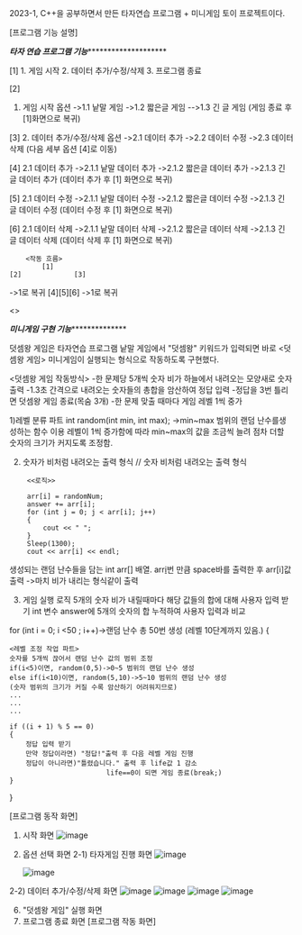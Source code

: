2023-1, C++을 공부하면서 만든 타자연습 프로그램 + 미니게임 토이 프로젝트이다.

[프로그램 기능 설명]

*************************************타자 연습 프로그램 기능*********************************************************

<main 함수>
[1]
1. 게임 시작
2. 데이터 추가/수정/삭제
3. 프로그램 종료

[2]
1. 게임 시작 옵션
->1.1 낱말 게임
->1.2 짧은글 게임
-->1.3 긴 글 게임
(게임 종료 후 [1]화면으로 복귀)

[3]
2. 데이터 추가/수정/삭제 옵션
->2.1 데이터 추가
->2.2 데이터 수정
->2.3 데이터 삭제
(다음 세부 옵션 [4]로 이동)

[4]
2.1 데이터 추가
->2.1.1 낱말 데이터 추가
->2.1.2 짧은글 데이터 추가
->2.1.3 긴 글 데이터 추가
(데이터 추가 후 [1] 화면으로 복귀)

[5]
2.1 데이터 수정
->2.1.1 낱말 데이터 수정
->2.1.2 짧은글 데이터 수정
->2.1.3 긴 글 데이터 수정
(데이터 수정 후 [1] 화면으로 복귀)

[6]
2.1 데이터 삭제
->2.1.1 낱말 데이터 삭제
->2.1.2 짧은글 데이터 삭제
->2.1.3 긴 글 데이터 삭제
(데이터 삭제 후 [1] 화면으로 복귀)


		<작동 흐름>
			[1]
	[2]				[3]
->1로 복귀	     [4][5][6]
				->1로 복귀
		
	


<>



*******************************미니게임 구현 기능*********************************************

덧셈왕 게임은 타자연습 프로그램 낱말 게임에서 "덧셈왕" 키워드가 입력되면 
바로 <덧셈왕 게임> 미니게임이 실행되는 형식으로 작동하도록 구현했다.


<덧셈왕 게임 작동방식>
-한 문제당 5개씩 숫자 비가 하늘에서 내려오는 모양새로 숫자 출력
-1.3초 간격으로 내려오는 숫자들의 총합을 암산하여 정답 입력
-정답을 3번 틀리면 덧셈왕 게임 종료(목숨 3개)
-한 문제 맞출 때마다 게임 레벨 1씩 중가

1)레벨 분류 파트
int random(int min, int max); ->min~max 범위의 랜덤 난수를생성하는 함수 이용
레벨이 1씩 증가함에 따라 min~max의 값을 조금씩 늘려 점차 더할 숫자의 크기가 커지도록 조정함.

2) 숫자가 비처럼 내려오는 출력 형식
// 숫자 비처럼 내려오는 출력 형식

        <<로직>> 

        arr[i] = randomNum;
        answer += arr[i];
        for (int j = 0; j < arr[i]; j++)
        {
            cout << " ";
        }
        Sleep(1300);
        cout << arr[i] << endl;

생성되는 랜덤 난수들을 담는 int arr[] 배열.
arr[i](=randomNum)번 만큼 space바를 출력한 후 arr[i]값 출력
->마치 비가 내리는 형식같이 출력

3) 게임 실행 로직
5개의 숫자 비가 내릴때마다 해당 값들의 합에 대해 사용자 입력 받기
int 변수 answer에 5개의 숫자의 합 누적하여 사용자 입력과 비교

for (int i = 0; i <50 ; i++)->랜덤 난수 총 50번 생성 (레벨 10단계까지 있음.)
{

    <레벨 조정 작업 파트>
    숫자를 5개씩 끊어서 랜덤 난수 값의 범위 조정
    if(i<5)이면, random(0,5)->0~5 범위의 랜덤 난수 생성
    else if(i<10)이면, random(5,10)->5~10 범위의 랜덤 난수 생성
    (숫자 범위의 크기가 커질 수록 암산하기 어려워지므로)
    ...
    ...
    ...

    if ((i + 1) % 5 == 0)
    {
        정답 입력 받기
        만약 정답이라면) "정답!"출력 후 다음 레벨 게임 진행
        정답이 아니라면)"틀렸습니다." 출력 후 life값 1 감소
                            life==0이 되면 게임 종료(break;)
    }
}


[프로그램 동작 화면]
1. 시작 화면
   ![image](https://github.com/seulgib/TypingGameProgram/assets/126848494/58b87f63-1a96-4345-94bf-070483b1fae8)

2. 옵션 선택 화면
2-1) 타자게임 진행 화면
   ![image](https://github.com/seulgib/TypingGameProgram/assets/126848494/97c69eb7-3007-49ae-9cf2-82a2dc6eff4c)

   ![image](https://github.com/seulgib/TypingGameProgram/assets/126848494/aa65a363-7deb-40c6-999f-c841e01e8799)

2-2) 데이터 추가/수정/삭제 화면
![image](https://github.com/seulgib/TypingGameProgram/assets/126848494/d0f8f84f-587f-45e0-b751-609eac6fe29a)
![image](https://github.com/seulgib/TypingGameProgram/assets/126848494/f5218d91-dc76-4b76-ba44-6fba371a700b)
![image](https://github.com/seulgib/TypingGameProgram/assets/126848494/8846e1e3-a9c1-476b-af96-433c80eda0ed)
![image](https://github.com/seulgib/TypingGameProgram/assets/126848494/82b7221c-72fe-4139-b744-cdc0b55b7ed6)

6. "덧셈왕 게임" 실행 화면
7. 프로그램 종료 화면
[프로그램 작동 화면]
